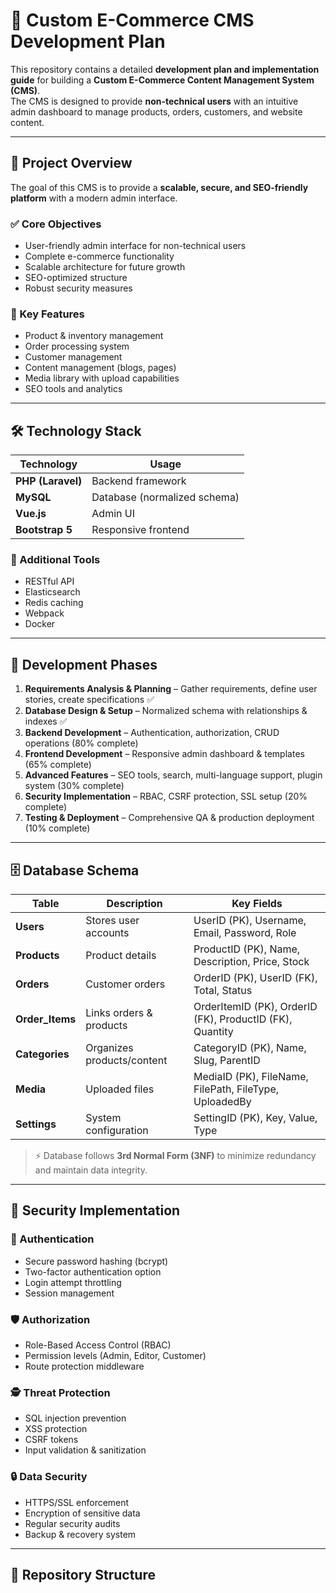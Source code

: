 # 🛒 Custom E-Commerce CMS Development Plan

This repository contains a detailed **development plan and implementation guide** for building a **Custom E-Commerce Content Management System (CMS)**.  
The CMS is designed to provide **non-technical users** with an intuitive admin dashboard to manage products, orders, customers, and website content.

---

## 📖 Project Overview

The goal of this CMS is to provide a **scalable, secure, and SEO-friendly platform** with a modern admin interface.

### ✅ Core Objectives
- User-friendly admin interface for non-technical users  
- Complete e-commerce functionality  
- Scalable architecture for future growth  
- SEO-optimized structure  
- Robust security measures  

### 🚀 Key Features
- Product & inventory management  
- Order processing system  
- Customer management  
- Content management (blogs, pages)  
- Media library with upload capabilities  
- SEO tools and analytics  

---

## 🛠️ Technology Stack

| Technology | Usage |
|------------|--------|
| **PHP (Laravel)** | Backend framework |
| **MySQL** | Database (normalized schema) |
| **Vue.js** | Admin UI |
| **Bootstrap 5** | Responsive frontend |

### 🔧 Additional Tools
- RESTful API  
- Elasticsearch  
- Redis caching  
- Webpack  
- Docker  

---

## 📌 Development Phases

1. **Requirements Analysis & Planning** – Gather requirements, define user stories, create specifications ✅  
2. **Database Design & Setup** – Normalized schema with relationships & indexes ✅  
3. **Backend Development** – Authentication, authorization, CRUD operations (80% complete)  
4. **Frontend Development** – Responsive admin dashboard & templates (65% complete)  
5. **Advanced Features** – SEO tools, search, multi-language support, plugin system (30% complete)  
6. **Security Implementation** – RBAC, CSRF protection, SSL setup (20% complete)  
7. **Testing & Deployment** – Comprehensive QA & production deployment (10% complete)  

---

## 🗄️ Database Schema

| Table        | Description                 | Key Fields |
|--------------|-----------------------------|-------------|
| **Users**    | Stores user accounts        | UserID (PK), Username, Email, Password, Role |
| **Products** | Product details             | ProductID (PK), Name, Description, Price, Stock |
| **Orders**   | Customer orders             | OrderID (PK), UserID (FK), Total, Status |
| **Order_Items** | Links orders & products | OrderItemID (PK), OrderID (FK), ProductID (FK), Quantity |
| **Categories** | Organizes products/content | CategoryID (PK), Name, Slug, ParentID |
| **Media**    | Uploaded files              | MediaID (PK), FileName, FilePath, FileType, UploadedBy |
| **Settings** | System configuration        | SettingID (PK), Key, Value, Type |

> ⚡ Database follows **3rd Normal Form (3NF)** to minimize redundancy and maintain data integrity.

---

## 🔐 Security Implementation

### 🔑 Authentication
- Secure password hashing (bcrypt)  
- Two-factor authentication option  
- Login attempt throttling  
- Session management  

### 🛡️ Authorization
- Role-Based Access Control (RBAC)  
- Permission levels (Admin, Editor, Customer)  
- Route protection middleware  

### 🕵️ Threat Protection
- SQL injection prevention  
- XSS protection  
- CSRF tokens  
- Input validation & sanitization  

### 🔒 Data Security
- HTTPS/SSL enforcement  
- Encryption of sensitive data  
- Regular security audits  
- Backup & recovery system  

---

## 📂 Repository Structure

